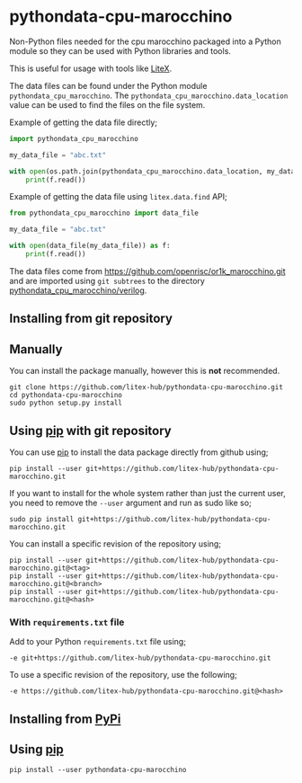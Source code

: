 # pythondata-cpu-marocchino

Non-Python  files needed for the cpu marocchino packaged
into a Python module so they can be used with Python libraries and tools.

This is useful for usage with tools like
[LiteX](https://github.com/enjoy-digital/litex.git).

The data files can be found under the Python module `pythondata_cpu_marocchino`. The
`pythondata_cpu_marocchino.data_location` value can be used to find the files on the file
system.

Example of getting the data file directly;
```python
import pythondata_cpu_marocchino

my_data_file = "abc.txt"

with open(os.path.join(pythondata_cpu_marocchino.data_location, my_data_file)) as f:
    print(f.read())
```

Example of getting the data file using `litex.data.find` API;
```python
from pythondata_cpu_marocchino import data_file

my_data_file = "abc.txt"

with open(data_file(my_data_file)) as f:
    print(f.read())
```


The data files come from https://github.com/openrisc/or1k_marocchino.git
and are imported using `git subtrees` to the directory
[pythondata_cpu_marocchino/verilog](pythondata_cpu_marocchino/verilog).



## Installing from git repository

## Manually

You can install the package manually, however this is **not** recommended.

```
git clone https://github.com/litex-hub/pythondata-cpu-marocchino.git
cd pythondata-cpu-marocchino
sudo python setup.py install
```

## Using [pip](https://pip.pypa.io/) with git repository

You can use [pip](https://pip.pypa.io/) to install the data package directly
from github using;

```
pip install --user git+https://github.com/litex-hub/pythondata-cpu-marocchino.git
```

If you want to install for the whole system rather than just the current user,
you need to remove the `--user` argument and run as sudo like so;

```
sudo pip install git+https://github.com/litex-hub/pythondata-cpu-marocchino.git
```

You can install a specific revision of the repository using;
```
pip install --user git+https://github.com/litex-hub/pythondata-cpu-marocchino.git@<tag>
pip install --user git+https://github.com/litex-hub/pythondata-cpu-marocchino.git@<branch>
pip install --user git+https://github.com/litex-hub/pythondata-cpu-marocchino.git@<hash>
```

### With `requirements.txt` file

Add to your Python `requirements.txt` file using;
```
-e git+https://github.com/litex-hub/pythondata-cpu-marocchino.git
```

To use a specific revision of the repository, use the following;
```
-e https://github.com/litex-hub/pythondata-cpu-marocchino.git@<hash>
```

## Installing from [PyPi](https://pypi.org/project/pythondata-cpu-marocchino/)

## Using [pip](https://pip.pypa.io/)

```
pip install --user pythondata-cpu-marocchino
```
